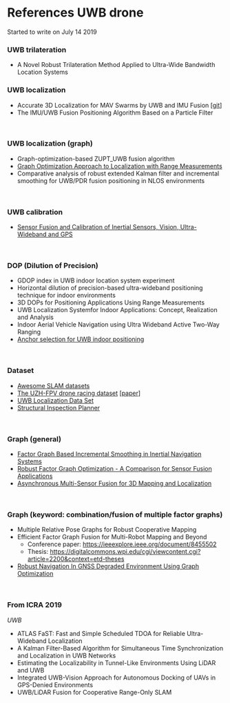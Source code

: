 # References UWB drone

Started to write on July 14 2019
<br/>


### UWB trilateration
- A Novel Robust Trilateration Method Applied to Ultra-Wide Bandwidth Location Systems


### UWB localization
- Accurate 3D Localization for MAV Swarms by UWB and IMU Fusion [[git](https://github.com/lijx10/uwb-localization)]
- The IMU/UWB Fusion Positioning Algorithm Based on a Particle Filter
<br/>


### UWB localization (graph)
- Graph-optimization-based ZUPT_UWB fusion algorithm
- [Graph Optimization Approach to Localization with Range Measurements](https://arxiv.org/pdf/1802.10276.pdf)
- Comparative analysis of robust extended Kalman filter and incremental smoothing for UWB/PDR fusion positioning in NLOS environments
<br/>


### UWB calibration
- [Sensor Fusion and Calibration of Inertial Sensors, Vision, Ultra-Wideband and GPS](https://www.xsens.com/wp-content/uploads/2014/pdf/Hol2011%20-%20Dissertation.pdf)
<br/>


### DOP (Dilution of Precision)
- GDOP index in UWB indoor location system experiment
- Horizontal dilution of precision-based ultra-wideband positioning technique for indoor environments
- 3D DOPs for Positioning Applications Using Range Measurements
- UWB Localization Systemfor Indoor Applications: Concept, Realization and Analysis
- Indoor Aerial Vehicle Navigation using Ultra Wideband Active Two-Way Ranging
- [Anchor selection for UWB indoor positioning](https://onlinelibrary.wiley.com/doi/10.1002/ett.3598)
<br/>


### Dataset
- [Awesome SLAM datasets](https://sites.google.com/view/awesome-slam-datasets/)
- [The UZH-FPV drone racing dataset](http://rpg.ifi.uzh.ch/uzh-fpv.html) [[paper](http://rpg.ifi.uzh.ch/docs/ICRA19_Delmerico.pdf)]
- [UWB Localization Data Set](https://github.com/ewine-project/UWB-localization/tree/master/data/localization)
- [Structural Inspection Planner](https://github.com/ethz-asl/StructuralInspectionPlanner/wiki/Example-Results)
<br/>


### Graph (general)
- [Factor Graph Based Incremental Smoothing in Inertial Navigation Systems](https://indelman.github.io/ANPL-Website/Publications/Indelman12fusion_ppt.pdf)
- [Robust Factor Graph Optimization - A Comparison for Sensor Fusion Applications](https://www.tu-chemnitz.de/etit/proaut/publications/etfa16.pdf)
- [Asynchronous Multi-Sensor Fusion for 3D Mapping and Localization](http://udel.edu/~ghuang/papers/tr_async.pdf)
<br/>


### Graph (keyword: combination/fusion of multiple factor graphs)
- Multiple Relative Pose Graphs for Robust Cooperative Mapping
- Efficient Factor Graph Fusion for Multi-Robot Mapping and Beyond
  - Conference paper: https://ieeexplore.ieee.org/document/8455502
  - Thesis: https://digitalcommons.wpi.edu/cgi/viewcontent.cgi?article=2200&context=etd-theses
- [Robust Navigation In GNSS Degraded Environment Using Graph Optimization](https://arxiv.org/pdf/1806.08899.pdf)
<br/>


### From ICRA 2019
*UWB*
- ATLAS FaST: Fast and Simple Scheduled TDOA for Reliable Ultra-Wideband Localization
- A Kalman Filter-Based Algorithm for Simultaneous Time Synchronization and Localization in UWB Networks
- Estimating the Localizability in Tunnel-Like Environments Using LiDAR and UWB
- Integrated UWB-Vision Approach for Autonomous Docking of UAVs in GPS-Denied Environments
- UWB/LiDAR Fusion for Cooperative Range-Only SLAM
<br/>


